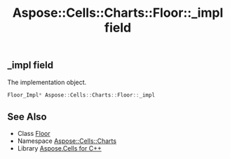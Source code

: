 ﻿---
title: Aspose::Cells::Charts::Floor::_impl field
linktitle: _impl
second_title: Aspose.Cells for C++ API Reference
description: 'Aspose::Cells::Charts::Floor::_impl field. The implementation object in C++.'
type: docs
weight: 800
url: /cpp/aspose.cells.charts/floor/_impl/
---
## _impl field


The implementation object.

```cpp
Floor_Impl* Aspose::Cells::Charts::Floor::_impl
```

## See Also

* Class [Floor](../)
* Namespace [Aspose::Cells::Charts](../../)
* Library [Aspose.Cells for C++](../../../)
